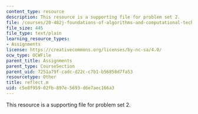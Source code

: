 ```yaml
---
content_type: resource
description: This resource is a supporting file for problem set 2.
file: /courses/20-482j-foundations-of-algorithms-and-computational-techniques-in-systems-biology-spring-2006/c5e8f95902fb897e5693d6e7aec166a3_reflect.m
file_size: 445
file_type: text/plain
learning_resource_types:
- Assignments
license: https://creativecommons.org/licenses/by-nc-sa/4.0/
ocw_type: OCWFile
parent_title: Assignments
parent_type: CourseSection
parent_uid: 7251a79f-cadc-d22c-c7b1-b56858d7fa53
resourcetype: Other
title: reflect.m
uid: c5e8f959-02fb-897e-5693-d6e7aec166a3
---
```

This resource is a supporting file for problem set 2.